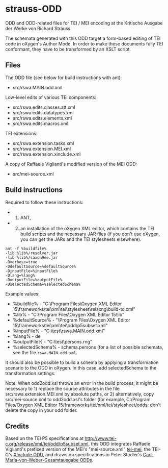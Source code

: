 strauss-ODD
===========

ODD and ODD-related files for TEI / MEI encoding at the Kritische Ausgabe der Werke von Richard Strauss

The schemata generated with this ODD target a form-based editing of TEI code in oXygen's Author Mode. In order to make these documents fully TEI conformant, they have to be transformed by an XSLT script. 
 
Files
-----

The ODD file (see below for build instructions with ant):

- src/rswa.MAIN.odd.xml

Low-level edits of various TEI components:

- src/rswa.edits.classes.att.xml
- src/rswa.edits.datatypes.xml
- src/rswa.edits.elements.xml
- src/rswa.edits.macros.xml

TEI extensions:

- src/rswa.extension.tasks.xml
- src/rswa.extension.MEI.xml
- src/rswa.extension.xinclude.xml

A copy of Raffaele Viglianti's modified version of the MEI ODD:

- src/mei-source.xml


Build instructions
------------------

Required to follow these instructions: 
- 1. ANT, 
- 2. an installation of the oXygen XML editor, which contains the TEI build scripts and the necessary JAR files (if you don't use oXygen, you can get the JARs and the TEI stylesheets elsewhere).

```
ant -f %buildfile% 
-lib %lib%/resolver.jar 
-lib %lib%/saxon9ee.jar 
-Dverbose=true 
-DdefaultSource=%defaultSource% 
-DinputFile=%inputFile% 
-Dlang=%lang% 
-DoutputFile=%outputFile% 
-DselectedSchema=%selectedSchema%
```

Example values:
- %buildfile% - "C:\Program Files\Oxygen XML Editor 15\frameworks\tei\xml\tei\stylesheet\relaxng\build-to.xml"
- %lib% - "C:\Program Files\Oxygen XML Editor 15\lib"
- %defaultSource% - "\Program Files\Oxygen XML Editor 15\frameworks\tei\xml\tei\odd\p5subset.xml"
- %inputFile% - "C:\test\rswa.MAIN.odd.xml"
- %lang% - de
- %outputFile% - "C:\test\persons.rng"
- %selectedSchema% - schema.persons (for a list of possible schemata, see the file `rswa.MAIN.odd.xml`.

It should also be possible to build a schema by applying a transformation scenario to the ODD in oXygen. In this case, add selectedSchema to the transformation settings.

Note: When odd2odd.xsl throws an error in the build process, it might be necessary to 1) replace the source attributes in the file src/rswa.extension.MEI.xml by absolute paths, or 2) alternatively, copy src/mei-source.xml to odd2odd.xsl's folder (for example, C:/Program Files/Oxygen XML Editor 15/frameworks/tei/xml/tei/stylesheet/odds; don't delete the copy in your odd folder.

Credits
-------

Based on the TEI P5 specifications at http://www.tei-c.org/release/xml/tei/odd/p5subset.xml, this ODD integrates Raffaele Viglianti's prefixed version of the MEI's "mei-source.xml" [tei-mei](https://github.com/TEI-Music-SIG/tei-mei/), the TEI-C's [XInclude ODD](http://www.tei-c.org/release/xml/tei/custom/odd/tei_xinclude.odd), and draws on specifications in Peter Stadler's [Carl-Maria-von-Weber-Gesamtausgabe ODDs](https://github.com/Edirom/WeGA-ODD).
